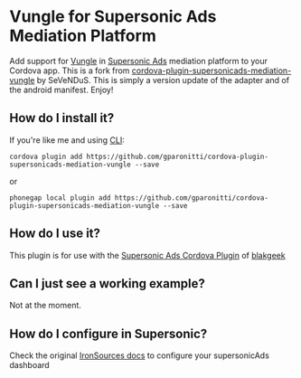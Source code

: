 # Vungle for Supersonic Ads Mediation Platform
Add support for [Vungle](https://vungle.com/) in [Supersonic Ads](https://www.supersonic.com/) mediation platform to your Cordova app.
This is a fork from [cordova-plugin-supersonicads-mediation-vungle](https://github.com/SeVeNDuS/cordova-plugin-supersonicads-mediation-vungle) by SeVeNDuS. 
This is simply a version update of the adapter and of the android manifest. Enjoy!


## How do I install it? ##

If you're like me and using [CLI](http://cordova.apache.org/):
```
cordova plugin add https://github.com/gparonitti/cordova-plugin-supersonicads-mediation-vungle --save
```

or

```
phonegap local plugin add https://github.com/gparonitti/cordova-plugin-supersonicads-mediation-vungle --save
```

## How do I use it? ##
This plugin is for use with the [Supersonic Ads Cordova Plugin](https://github.com/blakgeek/cordova-plugin-supersonicads/blob/master/README.md) of [blakgeek](https://github.com/blakgeek)

## Can I just see a working example?
Not at the moment.  

## How do I configure in Supersonic?
Check the original [IronSources docs](http://developers.ironsrc.com/ironsource-mobile/android/vungle-mediation-guide/) to configure your supersonicAds dashboard